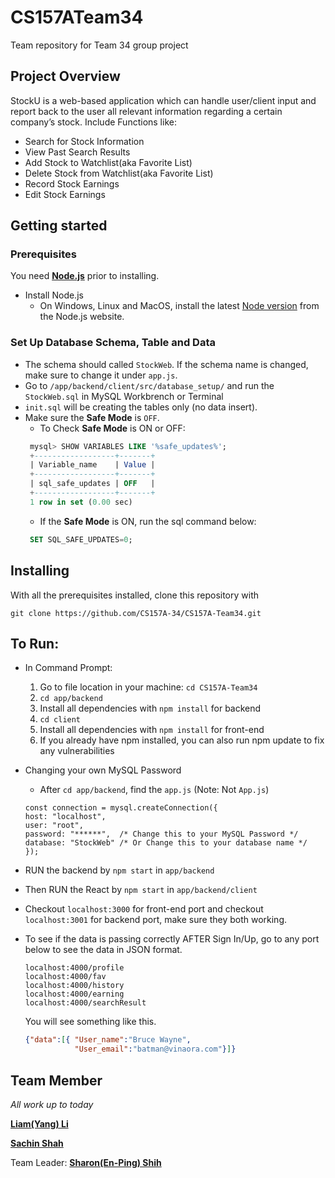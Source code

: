 # CS157ATeam34
Team repository for Team 34 group project 

## Project Overview
 StockU is a web-based application which can handle user/client input and report back to the user all relevant information regarding a certain company’s stock.
 Include Functions like: 
 * Search for Stock Information
 * View Past Search Results
 * Add Stock to Watchlist(aka Favorite List)
 * Delete Stock from Watchlist(aka Favorite List)
 * Record Stock Earnings
 * Edit Stock Earnings


## Getting started 

### Prerequisites
You need [**Node.js**](https://nodejs.org/en/) prior to installing.
* Install Node.js
    * On Windows, Linux and MacOS, install the latest [Node version](https://nodejs.org/en/download/) from the Node.js website. 
    
### Set Up Database Schema, Table and Data
* The schema should called `StockWeb`. If the schema name is changed, make sure to change it under `app.js`.
* Go to `/app/backend/client/src/database_setup/` and run the `StockWeb.sql` in MySQL Workbrench or Terminal
* `init.sql` will be creating the tables only (no data insert). 
* Make sure the **Safe Mode** is `OFF`.
    * To Check **Safe Mode** is ON or OFF:
    ``` sql
     mysql> SHOW VARIABLES LIKE '%safe_updates%';
     +------------------+-------+
     | Variable_name    | Value |
     +------------------+-------+
     | sql_safe_updates | OFF   |
     +------------------+-------+
     1 row in set (0.00 sec)
    ```
    * If the **Safe Mode** is ON, run the sql command below:
    ``` sql
     SET SQL_SAFE_UPDATES=0;
    ```

## Installing

With all the prerequisites installed, clone this repository with

`git clone https://github.com/CS157A-34/CS157A-Team34.git`

## To Run:
* In Command Prompt:
    1. Go to file location in your machine: `cd CS157A-Team34`
    2. `cd app/backend`
    3. Install all dependencies with `npm install` for backend 
    4. `cd client`
    5. Install all dependencies with `npm install` for front-end
    6. If you already have npm installed, you can also run npm update to fix any vulnerabilities

* Changing your own MySQL Password
    * After `cd app/backend`, find the `app.js` (Note: Not `App.js`)
    ```JS
    const connection = mysql.createConnection({
    host: "localhost",
    user: "root",
    password: "******",  /* Change this to your MySQL Password */
    database: "StockWeb" /* Or Change this to your database name */
    });
    ```

* RUN the backend by `npm start` in `app/backend`
* Then RUN the React by `npm start` in `app/backend/client`

* Checkout `localhost:3000` for front-end port and checkout `localhost:3001` for backend port, make sure they both working.
* To see if the data is passing correctly AFTER Sign In/Up, go to any port below to see the data in JSON format.
   ```JS
   localhost:4000/profile
   localhost:4000/fav
   localhost:4000/history
   localhost:4000/earning
   localhost:4000/searchResult
   ```
   You will see something like this.
   ``` JSON
   {"data":[{ "User_name":"Bruce Wayne",
              "User_email":"batman@vinaora.com"}]}
   ```

    
## Team Member

*All work up to today*

[**Liam(Yang) Li**](https://github.com/liamLacuna)

[**Sachin Shah**](https://github.com/sachinio20)

Team Leader: [**Sharon(En-Ping) Shih**](https://github.com/SharonShih)



